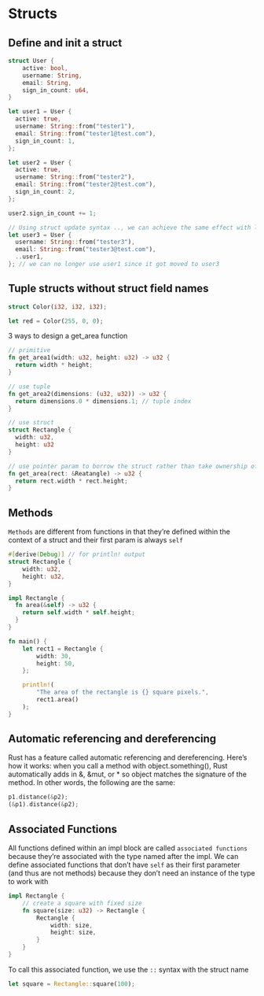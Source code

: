 # Structs

## Define and init a struct

```rust
struct User {
    active: bool,
    username: String,
    email: String,
    sign_in_count: u64,
}

let user1 = User {
  active: true,
  username: String::from("tester1"),
  email: String::from("tester1@test.com"),
  sign_in_count: 1,
};

let user2 = User {
  active: true,
  username: String::from("tester2"),
  email: String::from("tester2@test.com"),
  sign_in_count: 2,
};

user2.sign_in_count += 1;

// Using struct update syntax .., we can achieve the same effect with less code,
let user3 = User {
  username: String::from("tester3"),
  email: String::from("tester3@test.com"),
  ..user1,
}; // we can no longer use user1 since it got moved to user3
```

## Tuple structs without struct field names

```rust
struct Color(i32, i32, i32);

let red = Color(255, 0, 0);
```

3 ways to design a get_area function

```rust
// primitive
fn get_area1(width: u32, height: u32) -> u32 {
  return width * height;
}

// use tuple
fn get_area2(dimensions: (u32, u32)) -> u32 {
  return dimensions.0 * dimensions.1; // tuple index
}

// use struct
struct Rectangle {
  width: u32,
  height: u32
}

// use pointer param to borrow the struct rather than take ownership of it
fn get_area(rect: &Reatangle) -> u32 {
  return rect.width * rect.height;
}
```

## Methods

`Methods` are different from functions in that they’re defined within the context of a struct and their first param is always `self`

```rust
#[derive(Debug)] // for println! output
struct Rectangle {
    width: u32,
    height: u32,
}

impl Rectangle {
  fn area(&self) -> u32 {
    return self.width * self.height;
  }
}

fn main() {
    let rect1 = Rectangle {
        width: 30,
        height: 50,
    };

    println!(
        "The area of the rectangle is {} square pixels.",
        rect1.area()
    );
}
```

## Automatic referencing and dereferencing

Rust has a feature called automatic referencing and dereferencing. Here’s how it works: when you call a method with object.something(), Rust automatically adds in &, &mut, or \* so object matches the signature of the method. In other words, the following are the same:

```rust
p1.distance(&p2);
(&p1).distance(&p2);
```

## Associated Functions

All functions defined within an impl block are called `associated functions` because they’re associated with the type named after the impl. We can define associated functions that don’t have `self` as their first parameter (and thus are not methods) because they don’t need an instance of the type to work with

```rust
impl Rectangle {
    // create a square with fixed size
    fn square(size: u32) -> Rectangle {
        Rectangle {
            width: size,
            height: size,
        }
    }
}
```

To call this associated function, we use the `::` syntax with the struct name

```rust
let square = Rectangle::square(100);
```
